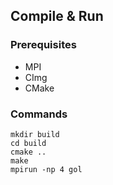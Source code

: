 ## Compile & Run

### Prerequisites

* MPI
* CImg
* CMake

### Commands

    mkdir build
    cd build
    cmake ..
    make
    mpirun -np 4 gol
    